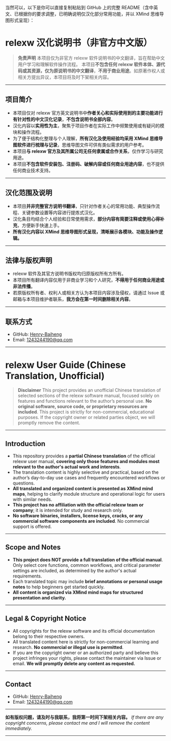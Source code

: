 当然可以，以下是你可以直接复制粘贴到 GitHub 上的完整 README（含中英文、已根据你的要求调整，已明确说明仅汉化部分常用功能，并以 XMind 思维导图形式呈现）：
# relexw 汉化说明书（非官方中文版）

> **免责声明**
> 本项目仅为非官方 relexw 软件说明书的中文翻译，旨在帮助中文用户学习和理解软件操作流程。
> 本项目**不包含任何 relexw 软件本体、源代码或其资源，仅为原说明书的中文翻译**，**不用于商业用途**。如原著作权人或相关方提出异议，本项目将及时下架相关内容。

---

## 项目简介

* 本项目仅对 relexw 官方英文说明书中**作者关心和实际使用到的主要功能进行有针对性的中文汉化记录**，**不包含说明书全部内容**。
* 汉化内容以**实用性为主**，聚焦于项目作者在实际工作中频繁使用或有疑问的模块和操作流程。
* 为了便于结构化整理与个人理解，**所有汉化及使用经验均采用 XMind 思维导图软件进行梳理与记录**，思维导图文件可供有类似需求的用户参考。
* 本项目**与 relexw 官方及其所属公司无任何隶属或合作关系**，仅作学习与研究用途。
* 本项目**不包含软件安装包、注册码、破解内容或任何商业用途内容**，也不提供任何商业技术支持。

---

## 汉化范围及说明

* 本项目**并非完整官方说明书翻译**，只针对作者关心的常用功能、典型操作流程、关键参数设置等内容进行提炼式汉化。
* 汉化条目均结合个人经验和日常使用需求，**部分内容有简要注释或使用心得补充**，方便新手快速上手。
* **所有汉化内容以 XMind 思维导图形式呈现，清晰展示各模块、功能及操作逻辑。**

---

## 法律与版权声明

* relexw 软件及其官方说明书版权均归原版权所有方所有。
* 本项目所有翻译内容仅用于非商业学习和个人研究，**不得用于任何商业用途或非法传播**。
* 若原版权所有者、权利人或相关方认为本项目内容涉及侵权，请通过 Issue 或邮箱与本项目维护者联系，**我方会在第一时间删除相关内容**。

---

## 联系方式

* GitHub: [Henry-Baiheng](https://github.com/Henry-Baiheng)
* Email: [1243244190@qq.com](mailto:1243244190@qq.com)

---

# relexw User Guide (Chinese Translation, Unofficial)

> **Disclaimer**
> This project provides an unofficial Chinese translation of selected sections of the relexw software manual, focused solely on features and functions relevant to the author’s personal use.
> **No original software, source code, or proprietary resources are included**. This project is strictly for non-commercial, educational purposes. If the copyright owner or related parties object, we will promptly remove the content.

---

## Introduction

* This repository provides a **partial Chinese translation** of the official relexw user manual, **covering only those features and modules most relevant to the author's actual work and interests**.
* The translation content is highly selective and practical, based on the author’s day-to-day use cases and frequently encountered workflows or questions.
* **All translated and organized content is presented as XMind mind maps**, helping to clarify module structure and operational logic for users with similar needs.
* **This project has no affiliation with the official relexw team or company**; it is intended for study and research only.
* **No software binaries, installers, license keys, cracks, or any commercial software components are included**. No commercial support is offered.

---

## Scope and Notes

* **This project does NOT provide a full translation of the official manual**. Only select core functions, common workflows, and critical parameter settings are included, as determined by the author's actual requirements.
* Each translated topic may include **brief annotations or personal usage notes** to help beginners get started quickly.
* **All content is organized via XMind mind maps for structured presentation and clarity.**

---

## Legal & Copyright Notice

* All copyrights for the relexw software and its official documentation belong to their respective owners.
* All translated content here is strictly for non-commercial learning and research. **No commercial or illegal use is permitted**.
* If you are the copyright owner or an authorized party and believe this project infringes your rights, please contact the maintainer via Issue or email. **We will promptly delete any content as requested.**

---

## Contact

* GitHub: [Henry-Baiheng](https://github.com/Henry-Baiheng)
* Email: [1243244190@qq.com](mailto:1243244190@qq.com)

---

**如有版权问题，请及时与我联系，我将第一时间下架相关内容。**
*If there are any copyright concerns, please contact me and I will remove the content immediately.*

---
